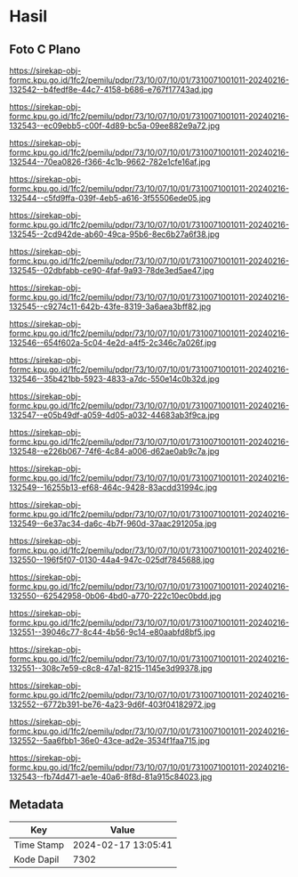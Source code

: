 # Hasil

## Foto C Plano

https://sirekap-obj-formc.kpu.go.id/1fc2/pemilu/pdpr/73/10/07/10/01/7310071001011-20240216-132542--b4fedf8e-44c7-4158-b686-e767f17743ad.jpg

https://sirekap-obj-formc.kpu.go.id/1fc2/pemilu/pdpr/73/10/07/10/01/7310071001011-20240216-132543--ec09ebb5-c00f-4d89-bc5a-09ee882e9a72.jpg

https://sirekap-obj-formc.kpu.go.id/1fc2/pemilu/pdpr/73/10/07/10/01/7310071001011-20240216-132544--70ea0826-f366-4c1b-9662-782e1cfe16af.jpg

https://sirekap-obj-formc.kpu.go.id/1fc2/pemilu/pdpr/73/10/07/10/01/7310071001011-20240216-132544--c5fd9ffa-039f-4eb5-a616-3f55506ede05.jpg

https://sirekap-obj-formc.kpu.go.id/1fc2/pemilu/pdpr/73/10/07/10/01/7310071001011-20240216-132545--2cd942de-ab60-49ca-95b6-8ec6b27a6f38.jpg

https://sirekap-obj-formc.kpu.go.id/1fc2/pemilu/pdpr/73/10/07/10/01/7310071001011-20240216-132545--02dbfabb-ce90-4faf-9a93-78de3ed5ae47.jpg

https://sirekap-obj-formc.kpu.go.id/1fc2/pemilu/pdpr/73/10/07/10/01/7310071001011-20240216-132545--c9274c11-642b-43fe-8319-3a6aea3bff82.jpg

https://sirekap-obj-formc.kpu.go.id/1fc2/pemilu/pdpr/73/10/07/10/01/7310071001011-20240216-132546--654f602a-5c04-4e2d-a4f5-2c346c7a026f.jpg

https://sirekap-obj-formc.kpu.go.id/1fc2/pemilu/pdpr/73/10/07/10/01/7310071001011-20240216-132546--35b421bb-5923-4833-a7dc-550e14c0b32d.jpg

https://sirekap-obj-formc.kpu.go.id/1fc2/pemilu/pdpr/73/10/07/10/01/7310071001011-20240216-132547--e05b49df-a059-4d05-a032-44683ab3f9ca.jpg

https://sirekap-obj-formc.kpu.go.id/1fc2/pemilu/pdpr/73/10/07/10/01/7310071001011-20240216-132548--e226b067-74f6-4c84-a006-d62ae0ab9c7a.jpg

https://sirekap-obj-formc.kpu.go.id/1fc2/pemilu/pdpr/73/10/07/10/01/7310071001011-20240216-132549--16255b13-ef68-464c-9428-83acdd31994c.jpg

https://sirekap-obj-formc.kpu.go.id/1fc2/pemilu/pdpr/73/10/07/10/01/7310071001011-20240216-132549--6e37ac34-da6c-4b7f-960d-37aac291205a.jpg

https://sirekap-obj-formc.kpu.go.id/1fc2/pemilu/pdpr/73/10/07/10/01/7310071001011-20240216-132550--196f5f07-0130-44a4-947c-025df7845688.jpg

https://sirekap-obj-formc.kpu.go.id/1fc2/pemilu/pdpr/73/10/07/10/01/7310071001011-20240216-132550--62542958-0b06-4bd0-a770-222c10ec0bdd.jpg

https://sirekap-obj-formc.kpu.go.id/1fc2/pemilu/pdpr/73/10/07/10/01/7310071001011-20240216-132551--39046c77-8c44-4b56-9c14-e80aabfd8bf5.jpg

https://sirekap-obj-formc.kpu.go.id/1fc2/pemilu/pdpr/73/10/07/10/01/7310071001011-20240216-132551--308c7e59-c8c8-47a1-8215-1145e3d99378.jpg

https://sirekap-obj-formc.kpu.go.id/1fc2/pemilu/pdpr/73/10/07/10/01/7310071001011-20240216-132552--6772b391-be76-4a23-9d6f-403f04182972.jpg

https://sirekap-obj-formc.kpu.go.id/1fc2/pemilu/pdpr/73/10/07/10/01/7310071001011-20240216-132552--5aa6fbb1-36e0-43ce-ad2e-3534f1faa715.jpg

https://sirekap-obj-formc.kpu.go.id/1fc2/pemilu/pdpr/73/10/07/10/01/7310071001011-20240216-132543--fb74d471-ae1e-40a6-8f8d-81a915c84023.jpg


## Metadata

| Key        | Value               |
| ---------- | ------------------- |
| Time Stamp | 2024-02-17 13:05:41 |
| Kode Dapil | 7302                |



